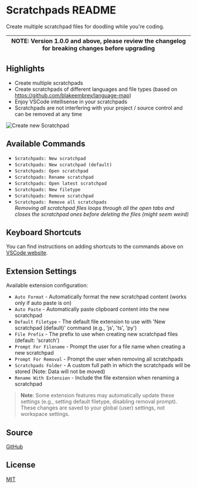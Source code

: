 # Scratchpads README

Create multiple scratchpad files for doodling while you're coding.

| NOTE: Version 1.0.0 and above, please review the changelog for breaking changes before upgrading |
|-----------------------------------------------------------------------------------------|

## Highlights

* Create multiple scratchpads
* Create scratchpads of different languages and file types (based on https://github.com/blakeembrey/language-map)
* Enjoy VSCode intellisense in your scratchpads
* Scratchpads are not interfering with your project / source control and can be removed at any time

![Create new Scratchpad](https://raw.githubusercontent.com/buenon/scratchpads/master/images/scratchpad_new.gif)

## Available Commands

* `Scratchpads: New scratchpad`
* `Scratchpads: New scratchpad (default)`
* `Scratchpads: Open scratchpad`
* `Scratchpads: Rename scratchpad`
* `Scratchpads: Open latest scratchpad`
* `Scratchpads: New filetype`
* `Scratchpads: Remove scratchpad`
* `Scratchpads: Remove all scratchpads`  
  *Removing all scratchpad files loops through all the open tabs and closes the scratchpad ones before deleting the
  files (might seem weird)*

## Keyboard Shortcuts

You can find instructions on adding shortcuts to the commands above
on [VSCode website](https://code.visualstudio.com/docs/customization/keybindings).

## Extension Settings

Available extension configuration:

* `Auto Format` - Automatically format the new scratchpad content (works only if auto paste is on)
* `Auto Paste` - Automatically paste clipboard content into the new scratchpad
* `Default Filetype` - The default file extension to use with 'New scratchpad (default)' command (e.g., 'js', 'ts', 'py')
* `File Prefix` - The prefix to use when creating new scratchpad files (default: 'scratch')
* `Prompt For Filename` - Prompt the user for a file name when creating a new scratchpad
* `Prompt For Removal` - Prompt the user when removing all scratchpads
* `Scratchpads Folder` - A custom full path in which the scratchpads will be stored (Note: Data will not be moved)
* `Rename With Extension` - Include the file extension when renaming a scratchpad

> **Note**: Some extension features may automatically update these settings (e.g., setting default filetype, disabling removal prompt). These changes are saved to your global (user) settings, not workspace settings.

## Source

[GitHub](https://github.com/buenon/scratchpads)

## License

[MIT](https://raw.githubusercontent.com/buenon/scratchpads/master/LICENSE)
